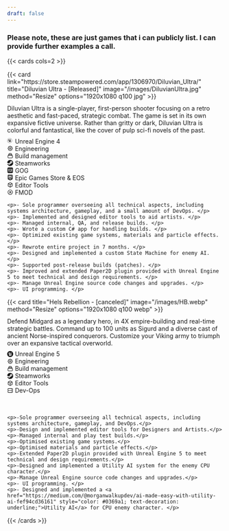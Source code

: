 ```yaml
---
draft: false
---
```


### Please note, these are just games that i can publicly list. I can provide further examples a call.

<!-- not going to lie, i copied this from an example and i got no clue. i am not a web dev... -->
{{< cards cols=2 >}}
<div>
  {{< card
    link="https://store.steampowered.com/app/1306970/Diluvian_Ultra/"
    title="Diluvian Ultra - [Released]"
    image="/images/DiluvianUltra.jpg"
    method="Resize" 
    options="1920x1080 q100 jpg"
  >}}

  <p style="margin-top: 0.8em;"> Diluvian Ultra is a single-player, first-person shooter focusing on a retro aesthetic and fast-paced, strategic combat. The game is set in its own expansive fictive universe. Rather than gritty or dark, Diluvian Ultra is colorful and fantastical, like the cover of pulp sci-fi novels of the past. </p>

  <li style="display: flex; align-items: center; margin-top: 0.3em;">
    <svg stroke="currentColor" fill="currentcolor" viewBox="0 0 256 259" xmlns="http://www.w3.org/2000/svg" width="1em" height="1em" preserveAspectRatio="xMidYMid" style="margin-right: 0.3em;">
      <path d="M105.2 5c55.3 0 100.2 45 100.2 100.2s-45 100.2-100.2 100.2S5 160.5 5 105.2 50 5 105.2 5m0-5C47.1 0 0 47.1 0 105.2s47.1 105.2 105.2 105.2 105.2-47.1 105.2-105.2S163.4 0 105.2 0z"/>
      <path d="M97.9 42.2s-23.7 6.7-45 29.3-24 38.7-24 50.7c4.7-8 33.7-52.1 40.5-31.1v50.2s-.4 6.8-10.8 4.1c3.1 5.8 19.1 20.1 48 23 6.6-6.6 15.2-16.1 15.2-16.1l14.4 12.2s25.9-16.8 36.1-41.2c-9.5 6.2-21 20.6-27 10.5V72.7s15.4-23.1 17.8-24.2c-6.1 1.1-27.6 8.2-38.9 22.8-3.2-3.5-12.1-3.6-12.1-3.6s7 5.8 7.1 11.1 0 49.5 0 54.6c-4.8 4.9-9.9 7.5-13.2 7.5-7.7 0-9.9-2.7-12-5.4V71.3s-3.8 3.2-6.8-2S84.1 54 97.9 42.2z"/>
    </svg>
    Unreal Engine 4
  </li>
  
  <li style="display: flex; align-items: center;">
    <svg style="width: 1em; height: 1em; margin-right: 0.3em;" fill="none" viewBox="0 0 24 24" stroke="currentColor">
      <path stroke-linecap="round" stroke-linejoin="round" stroke-width="2" d="M10.325 4.317c.426-1.756 2.924-1.756 3.35 0a1.724 1.724 0 002.573 1.066c1.543-.94 3.31.826 2.37 2.37a1.724 1.724 0 001.065 2.572c1.756.426 1.756 2.924 0 3.35a1.724 1.724 0 00-1.066 2.573c.94 1.543-.826 3.31-2.37 2.37a1.724 1.724 0 00-2.572 1.065c-.426 1.756-2.924 1.756-3.35 0a1.724 1.724 0 00-2.573-1.066c-1.543.94-3.31-.826-2.37-2.37a1.724 1.724 0 00-1.065-2.572c-1.756-.426-1.756-2.924 0-3.35a1.724 1.724 0 001.066-2.573c-.94-1.543.826-3.31 2.37-2.37.996.608 2.296.07 2.572-1.065z" />
      <path stroke-linecap="round" stroke-linejoin="round" stroke-width="2" d="M15 12a3 3 0 11-6 0 3 3 0 016 0z" />
    </svg>
    Engineering
  </li>

  <li style="display: flex; align-items: center;">
    <svg style="width: 1em; height: 1em; margin-right: 0.3em;" fill="none" viewBox="0 0 24 24" stroke="currentColor">
      <path stroke-linecap="round" stroke-linejoin="round" stroke-width="2" d="M19 11H5m14 0a2 2 0 012 2v6a2 2 0 01-2 2H5a2 2 0 01-2-2v-6a2 2 0 012-2m14 0V9a2 2 0 00-2-2M5 11V9a2 2 0 012-2m0 0V5a2 2 0 012-2h6a2 2 0 012 2v2M7 7h10" />
    </svg>
    Build management
  </li>

  <li style="display: flex; align-items: center;">
    <svg width="1em" height="1em" viewBox="0 0 256 259" xmlns="http://www.w3.org/2000/svg" preserveAspectRatio="xMidYMid" style="margin-right: 0.3em;" stroke="currentColor">
      <path d="M127.779 0C60.42 0 5.24 52.412 0 119.014l68.724 28.674a35.812 35.812 0 0 1 20.426-6.366c.682 0 1.356.019 2.02.056l30.566-44.71v-.626c0-26.903 21.69-48.796 48.353-48.796 26.662 0 48.352 21.893 48.352 48.796 0 26.902-21.69 48.804-48.352 48.804-.37 0-.73-.009-1.098-.018l-43.593 31.377c.028.582.046 1.163.046 1.735 0 20.204-16.283 36.636-36.294 36.636-17.566 0-32.263-12.658-35.584-29.412L4.41 164.654c15.223 54.313 64.673 94.132 123.369 94.132 70.818 0 128.221-57.938 128.221-129.393C256 57.93 198.597 0 127.779 0zM80.352 196.332l-15.749-6.568c2.787 5.867 7.621 10.775 14.033 13.47 13.857 5.83 29.836-.803 35.612-14.799a27.555 27.555 0 0 0 .046-21.035c-2.768-6.79-7.999-12.086-14.706-14.909-6.67-2.795-13.811-2.694-20.085-.304l16.275 6.79c10.222 4.3 15.056 16.145 10.794 26.46-4.253 10.314-15.998 15.195-26.22 10.895zm121.957-100.29c0-17.925-14.457-32.52-32.217-32.52-17.769 0-32.226 14.595-32.226 32.52 0 17.926 14.457 32.512 32.226 32.512 17.76 0 32.217-14.586 32.217-32.512zm-56.37-.055c0-13.488 10.84-24.42 24.2-24.42 13.368 0 24.208 10.932 24.208 24.42 0 13.488-10.84 24.421-24.209 24.421-13.359 0-24.2-10.933-24.2-24.42z" fill="currentColor"/>
    </svg>
    Steamworks
  </li>

  <li style="display: flex; align-items: center;">
    <svg xmlns="http://www.w3.org/2000/svg" fill="none" viewBox="0 0 24 24" id="Gog-Com-Logo--Streamline-Logos-Block" height="1em" width="1em" style="margin-right: 0.3em;">
      <path fill="currentcolor" fill-rule="evenodd" clip-rule="evenodd" stroke-width="1" d="M5 1a4 4 0 0 0 -4 4v14a4 4 0 0 0 4 4h14a4 4 0 0 0 4 -4V5a4 4 0 0 0 -4 -4H5Zm5.933 4.956c-0.687 0 -1.244 0.557 -1.244 1.244v2.133c0 0.688 0.557 1.245 1.244 1.245h2.134c0.687 0 1.244 -0.557 1.244 -1.245V7.2c0 -0.687 -0.557 -1.244 -1.244 -1.244h-2.134ZM10.756 7.2c0 -0.098 0.08 -0.178 0.177 -0.178h2.134c0.098 0 0.177 0.08 0.177 0.178v2.133c0 0.099 -0.08 0.178 -0.177 0.178h-2.134a0.178 0.178 0 0 1 -0.177 -0.178V7.2Zm-0.534 6.222c-0.687 0 -1.244 0.557 -1.244 1.245V16.8c0 0.687 0.557 1.244 1.244 1.244h2.134c0.687 0 1.244 -0.557 1.244 -1.244v-2.133c0 -0.688 -0.557 -1.245 -1.244 -1.245h-2.134Zm-0.178 1.245c0 -0.098 0.08 -0.178 0.178 -0.178h2.134c0.098 0 0.177 0.08 0.177 0.178V16.8c0 0.098 -0.08 0.178 -0.177 0.178h-2.134a0.178 0.178 0 0 1 -0.178 -0.178v-2.133Zm-4.8 -1.245c-0.687 0 -1.244 0.557 -1.244 1.245V16.8c0 0.687 0.557 1.244 1.244 1.244H8.09v-1.066H5.244a0.178 0.178 0 0 1 -0.177 -0.178v-2.133c0 -0.098 0.08 -0.178 0.177 -0.178H8.09v-1.067H5.244Zm10.134 1.245c0 -0.098 0.08 -0.178 0.178 -0.178h1.066v3.378h1.067v-3.378h1.244v3.378H20v-4.445h-4.444c-0.688 0 -1.245 0.557 -1.245 1.245v3.2h1.067v-3.2ZM4 7.2c0 -0.687 0.557 -1.244 1.244 -1.244h2.134c0.687 0 1.244 0.557 1.244 1.244v3.911c0 0.687 -0.557 1.245 -1.244 1.245h-3.2v-1.067h3.2c0.098 0 0.178 -0.08 0.178 -0.178V7.2a0.178 0.178 0 0 0 -0.178 -0.178H5.244a0.178 0.178 0 0 0 -0.177 0.178v2.133c0 0.099 0.08 0.178 0.177 0.178h1.778v1.067H5.244A1.244 1.244 0 0 1 4 9.333V7.2Zm11.378 0c0 -0.687 0.557 -1.244 1.244 -1.244h2.134c0.687 0 1.244 0.557 1.244 1.244v3.911c0 0.687 -0.557 1.245 -1.244 1.245h-3.2v-1.067h3.2c0.098 0 0.177 -0.08 0.177 -0.178V7.2a0.178 0.178 0 0 0 -0.177 -0.178h-2.134a0.178 0.178 0 0 0 -0.178 0.178v2.133c0 0.099 0.08 0.178 0.178 0.178H18.4v1.067h-1.778a1.244 1.244 0 0 1 -1.244 -1.245V7.2Z">
    </svg>
    GOG
  </li>

  <li style="display: flex; align-items: center;">
    <svg xmlns="http://www.w3.org/2000/svg" fill="none" viewBox="0 0 24 24" id="Gog-Com-Logo--Streamline-Logos-Block" height="1em" width="1em" style="margin-right: 0.3em;">
      <path fill="currentcolor" fill-rule="evenodd" clip-rule="evenodd" stroke-width="1" d="M4 1a1.5 1.5 0 0 0 -1.5 1.5v16a0.5 0.5 0 0 0 0.297 0.457l9 4a0.5 0.5 0 0 0 0.406 0l9 -4a0.5 0.5 0 0 0 0.297 -0.457v-16A1.5 1.5 0 0 0 20 1H4Zm10.25 11.75h-1.5v-8.5h1.5v8.5ZM8 18.5l4 2 4 -2H8ZM8 4.25H5.25v8.5H8v-1.5H6.75v-2H8v-1.5H6.75v-2H8v-1.5Zm2.5 0H8.75v8.5h1.5v-2.5h0.25a1.75 1.75 0 0 0 1.75 -1.75V6a1.75 1.75 0 0 0 -1.75 -1.75Zm0 4.5h-0.25v-3h0.25a0.25 0.25 0 0 1 0.25 0.25v2.5a0.25 0.25 0 0 1 -0.25 0.25Zm4.25 -3.25c0 -0.69 0.56 -1.25 1.25 -1.25h1.5c0.69 0 1.25 0.56 1.25 1.25v2h-1.5V5.75h-1v5.5h1V9.5h1.5v2c0 0.69 -0.56 1.25 -1.25 1.25H16c-0.69 0 -1.25 -0.56 -1.25 -1.25v-6ZM5.5 16.25h12v-1.5h-12v1.5Z">
    </svg>
    Epic Games Store & EOS
  </li>
 
  <li style="display: flex; align-items: center;">
    <svg xmlns="http://www.w3.org/2000/svg" style="width: 1em; height: 1em; margin-right: 0.3em;" fill="none" viewBox="0 0 24 24" stroke="currentColor" stroke-width="2">
      <path stroke-linecap="round" stroke-linejoin="round" d="M20 7l-8-4-8 4m16 0l-8 4m8-4v10l-8 4m0-10L4 7m8 4v10M4 7v10l8 4" />
    </svg>
    Editor Tools
  </li>

  <li style="display: flex; align-items: center;">
    <svg style="width: 1em; height: 1em; margin-right: 0.3em;" fill="none" viewBox="0 0 24 24" stroke="currentColor" stroke-width="2">
      <path stroke-linecap="round" stroke-linejoin="round" d="M14.752 11.168l-3.197-2.132A1 1 0 0010 9.87v4.263a1 1 0 001.555.832l3.197-2.132a1 1 0 000-1.664z" />
      <path stroke-linecap="round" stroke-linejoin="round" d="M21 12a9 9 0 11-18 0 9 9 0 0118 0z" />
    </svg>
    FMOD
  </li>
  
  <div style="margin-top: 0.8em;">
    <style>
      div p {
        margin-bottom: 0.6em;
      }
    </style>

    <p>- Sole programmer overseeing all technical aspects, including systems architecture, gameplay, and a small amount of DevOps. </p>
    <p>- Implemented and designed editor tools to aid artists. </p>
    <p>- Managed internal, QA, and release builds. </p>
    <p>- Wrote a custom C# app for handling builds. </p>
    <p>- Optimized existing game systems, materials and particle effects. </p>
    <p>- Rewrote entire project in 7 months. </p>
    <p>- Designed and implemented a custom State Machine for enemy AI. </p>
    <p>- Supported post-release builds (patches). </p>
    <p>- Improved and extended Paper2D plugin provided with Unreal Engine 5 to meet technical and design requirements. </p>
    <p>- Manage Unreal Engine source code changes and upgrades. </p>
    <p>- UI programming. </p>

  </div>

</div>

<div>
  {{< card
    title="Hels Rebellion - [canceled]"
    image="/images/HB.webp"
    method="Resize" 
    options="1920x1080 q100 webp"
  >}}

  <p style="margin-top: 0.8em;"> Defend Midgard as a legendary hero, in 4X empire-building and real-time strategic battles. Command up to 100 units as Sigurd and a diverse cast of ancient Norse-inspired conquerors. Customize your Viking army to triumph over an expansive tactical overworld.  </p>

  <li style="display: flex; align-items: center; margin-top: 0.3em;">
    <svg width="1em" height="1em" version="1.1" id="UE-Icon-2023-White" xmlns="http://www.w3.org/2000/svg" xmlns:xlink="http://www.w3.org/1999/xlink" viewBox="0 0 1280 1280" style="margin-right: 0.3em; enable-background:new 0 0 1280 1280; fill-rule:evenodd; clip-rule:evenodd; fill:currentcolor;">
      <path class="st0" d="M640,1280c353.46,0,640-286.54,640-640S993.46,0,640,0S0,286.54,0,640S286.54,1280,640,1280z M803.7,995.81c156.5-73.92,205.56-210.43,216.6-263.61c-57.22,58.6-120.53,118-163.11,76.88c0,0-2.33-219.45-2.33-309.43c0-121,114.75-211.18,114.75-211.18c-63.11,11.24-138.89,33.71-219.33,112.65c-7.26,7.2-14.14,14.76-20.62,22.67c-34.47-26.39-79.14-18.48-79.14-18.48c24.14,13.26,48.23,51.88,48.23,83.85v314.26c0,0-52.63,46.3-93.19,46.3c-9.14,0.07-18.17-2.05-26.33-6.18c-8.16-4.13-15.21-10.15-20.56-17.56c-3.21-4.19-5.87-8.78-7.91-13.65V424.07c-11.99,9.89-52.51,18.04-52.51-49.22c0-41.79,30.11-91.6,83.73-122.15c-73.63,11.23-142.59,43.04-198.92,91.76c-42.8,36.98-77.03,82.85-100.31,134.4c-23.28,51.55-35.06,107.55-34.51,164.12c0,0,39.21-122.51,88.32-133.83c7.15-1.88,14.65-2.07,21.89-0.54c7.24,1.53,14.02,4.72,19.81,9.34c5.79,4.61,10.41,10.51,13.51,17.23c3.1,6.72,4.59,14.07,4.34,21.46V844.3c0,29.16-18.8,35.53-36.17,35.22c-11.77-0.83-23.4-3.02-34.66-6.53c35.86,48.53,82.46,88.12,136.15,115.66c53.69,27.54,113.03,42.29,173.37,43.1l106.05-106.6L803.7,995.81z"/>
    </svg>
    Unreal Engine 5
  </li>

  <li style="display: flex; align-items: center;">
    <svg style="width: 1em; height: 1em; margin-right: 0.3em;" fill="none" viewBox="0 0 24 24" stroke="currentColor">
      <path stroke-linecap="round" stroke-linejoin="round" stroke-width="2" d="M10.325 4.317c.426-1.756 2.924-1.756 3.35 0a1.724 1.724 0 002.573 1.066c1.543-.94 3.31.826 2.37 2.37a1.724 1.724 0 001.065 2.572c1.756.426 1.756 2.924 0 3.35a1.724 1.724 0 00-1.066 2.573c.94 1.543-.826 3.31-2.37 2.37a1.724 1.724 0 00-2.572 1.065c-.426 1.756-2.924 1.756-3.35 0a1.724 1.724 0 00-2.573-1.066c-1.543.94-3.31-.826-2.37-2.37a1.724 1.724 0 00-1.065-2.572c-1.756-.426-1.756-2.924 0-3.35a1.724 1.724 0 001.066-2.573c-.94-1.543.826-3.31 2.37-2.37.996.608 2.296.07 2.572-1.065z" />
      <path stroke-linecap="round" stroke-linejoin="round" stroke-width="2" d="M15 12a3 3 0 11-6 0 3 3 0 016 0z" />
    </svg>
    Engineering
  </li>
  
  <li style="display: flex; align-items: center;">
    <svg style="width: 1em; height: 1em; margin-right: 0.3em;" fill="none" viewBox="0 0 24 24" stroke="currentColor">
      <path stroke-linecap="round" stroke-linejoin="round" stroke-width="2" d="M19 11H5m14 0a2 2 0 012 2v6a2 2 0 01-2 2H5a2 2 0 01-2-2v-6a2 2 0 012-2m14 0V9a2 2 0 00-2-2M5 11V9a2 2 0 012-2m0 0V5a2 2 0 012-2h6a2 2 0 012 2v2M7 7h10" />
    </svg>
    Build management
  </li>
  
  <li style="display: flex; align-items: center;">
    <svg width="1em" height="1em" viewBox="0 0 256 259" xmlns="http://www.w3.org/2000/svg" preserveAspectRatio="xMidYMid" style="margin-right: 0.3em;" stroke="currentColor">
      <path d="M127.779 0C60.42 0 5.24 52.412 0 119.014l68.724 28.674a35.812 35.812 0 0 1 20.426-6.366c.682 0 1.356.019 2.02.056l30.566-44.71v-.626c0-26.903 21.69-48.796 48.353-48.796 26.662 0 48.352 21.893 48.352 48.796 0 26.902-21.69 48.804-48.352 48.804-.37 0-.73-.009-1.098-.018l-43.593 31.377c.028.582.046 1.163.046 1.735 0 20.204-16.283 36.636-36.294 36.636-17.566 0-32.263-12.658-35.584-29.412L4.41 164.654c15.223 54.313 64.673 94.132 123.369 94.132 70.818 0 128.221-57.938 128.221-129.393C256 57.93 198.597 0 127.779 0zM80.352 196.332l-15.749-6.568c2.787 5.867 7.621 10.775 14.033 13.47 13.857 5.83 29.836-.803 35.612-14.799a27.555 27.555 0 0 0 .046-21.035c-2.768-6.79-7.999-12.086-14.706-14.909-6.67-2.795-13.811-2.694-20.085-.304l16.275 6.79c10.222 4.3 15.056 16.145 10.794 26.46-4.253 10.314-15.998 15.195-26.22 10.895zm121.957-100.29c0-17.925-14.457-32.52-32.217-32.52-17.769 0-32.226 14.595-32.226 32.52 0 17.926 14.457 32.512 32.226 32.512 17.76 0 32.217-14.586 32.217-32.512zm-56.37-.055c0-13.488 10.84-24.42 24.2-24.42 13.368 0 24.208 10.932 24.208 24.42 0 13.488-10.84 24.421-24.209 24.421-13.359 0-24.2-10.933-24.2-24.42z" fill="currentColor"/>
    </svg>
    Steamworks
  </li>
  
  <li style="display: flex; align-items: center;">
      <svg xmlns="http://www.w3.org/2000/svg" style="width: 1em; height: 1em; margin-right: 0.3em;" fill="none" viewBox="0 0 24 24" stroke="currentColor" stroke-width="2">
        <path stroke-linecap="round" stroke-linejoin="round" d="M20 7l-8-4-8 4m16 0l-8 4m8-4v10l-8 4m0-10L4 7m8 4v10M4 7v10l8 4" />
      </svg>
    Editor Tools
  </li>

  <li style="display: flex; align-items: center;">
    <svg xmlns="http://www.w3.org/2000/svg" style="width: 1em; height: 1em; margin-right: 0.3em;" fill="none" viewBox="0 0 24 24" stroke="currentColor" stroke-width="2">
      <path stroke-linecap="round" stroke-linejoin="round" d="M5 12h14M5 12a2 2 0 01-2-2V6a2 2 0 012-2h14a2 2 0 012 2v4a2 2 0 01-2 2M5 12a2 2 0 00-2 2v4a2 2 0 002 2h14a2 2 0 002-2v-4a2 2 0 00-2-2m-2-4h.01M17 16h.01" />
    </svg>
    Dev-Ops
  </li>

  <br>
  <br>

  <div style="margin-top: 0.8em;">
    <style>
      div p {
        margin-bottom: 0.6em;
      }
    </style>

    <p>-Sole programmer overseeing all technical aspects, including systems architecture, gameplay, and DevOps.</p>
    <p>-Design and implemented editor tools for Designers and Artists.</p>
    <p>-Managed internal and play test builds.</p>
    <p>-Optimised existing game systems.</p>
    <p>-Optimised materials and particle effects.</p>
    <p>-Extended Paper2D plugin provided with Unreal Engine 5 to meet technical and design requirements.</p>
    <p>-Designed and implemented a Utility AI system for the enemy CPU character.</p>
    <p>-Manage Unreal Engine source code changes and upgrades.</p>
    <p>- UI programming. </p>
    <p>- Designed and implemented a <a href="https://medium.com/@morganwalkupdev/ai-made-easy-with-utility-ai-fef94cd36161" style="color: #0369a1; text-decoration: underline;">Utility AI</a> for CPU enemy character. </p>
  </div>
</div>
{{< /cards >}}